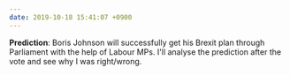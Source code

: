 ```yaml
---
date: 2019-10-18 15:41:07 +0900
---
```

**Prediction**: Boris Johnson will successfully get his Brexit plan through Parliament with the help of Labour MPs. I'll analyse the prediction after the vote and see why I was right/wrong.

